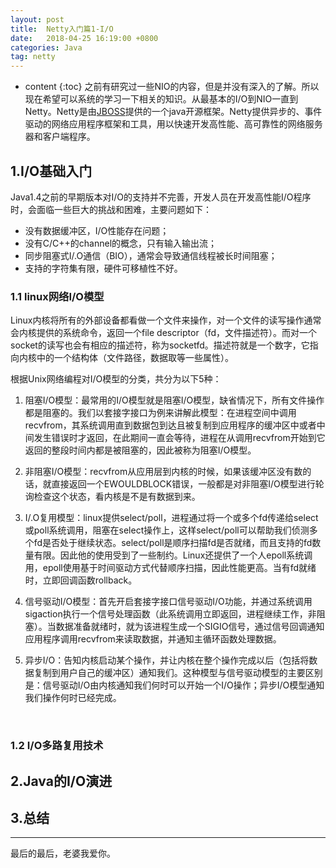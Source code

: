 ```yaml
---
layout: post
title:  Netty入门篇1-I/O
date:   2018-04-25 16:19:00 +0800
categories: Java
tag: netty
---
```


* content
{:toc}
之前有研究过一些NIO的内容，但是并没有深入的了解。所以现在希望可以系统的学习一下相关的知识。从最基本的I/O到NIO一直到Netty。Netty是由[JBOSS](https://baike.baidu.com/item/JBOSS)提供的一个java开源框架。Netty提供异步的、事件驱动的网络应用程序框架和工具，用以快速开发高性能、高可靠性的网络服务器和客户端程序。

1.I/O基础入门
------------------------------------

Java1.4之前的早期版本对I/O的支持并不完善，开发人员在开发高性能I/O程序时，会面临一些巨大的挑战和困难，主要问题如下：

- 没有数据缓冲区，I/O性能存在问题；
- 没有C/C++的channel的概念，只有输入输出流；
- 同步阻塞式I/.O通信（BIO），通常会导致通信线程被长时间阻塞；
- 支持的字符集有限，硬件可移植性不好。

### 1.1 linux网络I/O模型

Linux内核将所有的外部设备都看做一个文件来操作，对一个文件的读写操作通常会内核提供的系统命令，返回一个file descriptor（fd，文件描述符）。而对一个socket的读写也会有相应的描述符，称为socketfd。描述符就是一个数字，它指向内核中的一个结构体（文件路径，数据取等一些属性）。

根据Unix网络编程对I/O模型的分类，共分为以下5种：

1. 阻塞I/O模型：最常用的I/O模型就是阻塞I/O模型，缺省情况下，所有文件操作都是阻塞的。我们以套接字接口为例来讲解此模型：在进程空间中调用recvfrom，其系统调用直到数据包到达且被复制到应用程序的缓冲区中或者中间发生错误时才返回，在此期间一直会等待，进程在从调用recvfrom开始到它返回的整段时间内都是被阻塞的，因此被称为阻塞I/O模型。

2. 非阻塞I/O模型：recvfrom从应用层到内核的时候，如果该缓冲区没有数的话，就直接返回一个EWOULDBLOCK错误，一般都是对非阻塞I/O模型进行轮询检查这个状态，看内核是不是有数据到来。

3. I/.O复用模型：linux提供select/poll，进程通过将一个或多个fd传递给select或poll系统调用，阻塞在select操作上，这样select/poll可以帮助我们侦测多个fd是否处于继续状态。select/poll是顺序扫描fd是否就绪，而且支持的fd数量有限。因此他的使用受到了一些制约。Linux还提供了一个人epoll系统调用，epoll使用基于时间驱动方式代替顺序扫描，因此性能更高。当有fd就绪时，立即回调函数rollback。

4. 信号驱动I/O模型：首先开启套接字接口信号驱动I/O功能，并通过系统调用sigaction执行一个信号处理函数（此系统调用立即返回，进程继续工作，非阻塞）。当数据准备就绪时，就为该进程生成一个SIGIO信号，通过信号回调通知应用程序调用recvfrom来读取数据，并通知主循环函数处理数据。

5. 异步I/O：告知内核启动某个操作，并让内核在整个操作完成以后（包括将数据复制到用户自己的缓冲区）通知我们。这种模型与信号驱动模型的主要区别是：信号驱动I/O由内核通知我们何时可以开始一个I/O操作；异步I/O模型通知我们操作何时已经完成。

   ​

### 1.2 I/O多路复用技术

## 2.Java的I/O演进

## 3.总结













<hr>
​最后的最后，老婆我爱你。








